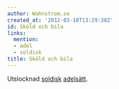 ```yaml
---
author: Wahnstrom.se
created_at: '2012-03-18T13:29:38Z'
id: Sköld och bila
links:
  mention:
  - adel
  - soldisk
title: Sköld och bila
---
```


Utslocknad [soldisk][] [adelsätt].

  [soldisk]: soldisk
  [adelsätt]: adel